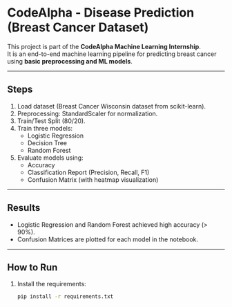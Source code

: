 # CodeAlpha - Disease Prediction (Breast Cancer Dataset)

This project is part of the **CodeAlpha Machine Learning Internship**.  
It is an end-to-end machine learning pipeline for predicting breast cancer using **basic preprocessing and ML models**.

---

##  Steps
1. Load dataset (Breast Cancer Wisconsin dataset from scikit-learn).
2. Preprocessing: StandardScaler for normalization.
3. Train/Test Split (80/20).
4. Train three models:
   - Logistic Regression
   - Decision Tree
   - Random Forest
5. Evaluate models using:
   - Accuracy
   - Classification Report (Precision, Recall, F1)
   - Confusion Matrix (with heatmap visualization)

---

##  Results
- Logistic Regression and Random Forest achieved high accuracy (> 90%).  
- Confusion Matrices are plotted for each model in the notebook.  

---

##  How to Run
1. Install the requirements:
   ```bash
   pip install -r requirements.txt
